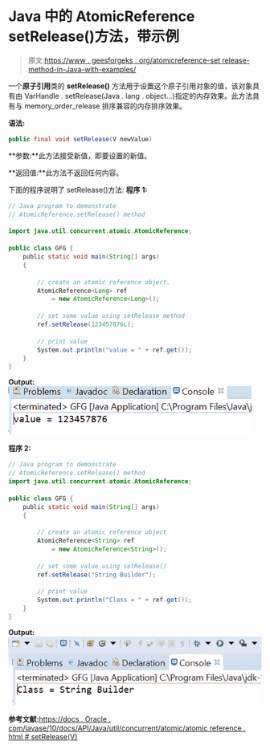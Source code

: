 # Java 中的 AtomicReference setRelease()方法，带示例

> 原文:[https://www . geesforgeks . org/atomicreference-set release-method-in-Java-with-examples/](https://www.geeksforgeeks.org/atomicreference-setrelease-method-in-java-with-examples/)

一个**原子引用**类的 **setRelease()** 方法用于设置这个原子引用对象的值，该对象具有由 VarHandle . setRelease(Java . lang . object…)指定的内存效果。此方法具有与 memory_order_release 排序兼容的内存排序效果。

**语法:**

```java
public final void setRelease(V newValue)

```

**参数:**此方法接受新值，即要设置的新值。

**返回值:**此方法不返回任何内容。

下面的程序说明了 setRelease()方法:
**程序 1:**

```java
// Java program to demonstrate
// AtomicReference.setRelease() method

import java.util.concurrent.atomic.AtomicReference;

public class GFG {
    public static void main(String[] args)
    {

        // create an atomic reference object.
        AtomicReference<Long> ref
            = new AtomicReference<Long>();

        // set some value using setRelease method
        ref.setRelease(123457876L);

        // print value
        System.out.println("value = " + ref.get());
    }
}
```

**Output:**![](img/0549adbdc85877d6da00f7a4d9495ded.png)

**程序 2:**

```java
// Java program to demonstrate
// AtomicReference.setRelease() method
import java.util.concurrent.atomic.AtomicReference;

public class GFG {
    public static void main(String[] args)
    {

        // create an atomic reference object
        AtomicReference<String> ref
            = new AtomicReference<String>();

        // set some value using setRelease()
        ref.setRelease("String Builder");

        // print value
        System.out.println("Class = " + ref.get());
    }
}
```

**Output:**![](img/ed8c0c2f17fec4a04a0c4130080b0557.png)

**参考文献:**[https://docs . Oracle . com/javase/10/docs/API/Java/util/concurrent/atomic/atomic reference . html # setRelease(V)](https://docs.oracle.com/javase/10/docs/api/java/util/concurrent/atomic/AtomicReference.html#setRelease(V))